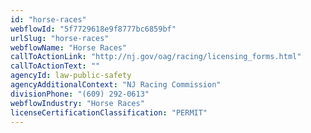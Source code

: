 ```yaml
---
id: "horse-races"
webflowId: "5f7729618e9f8777bc6859bf"
urlSlug: "horse-races"
webflowName: "Horse Races"
callToActionLink: "http://nj.gov/oag/racing/licensing_forms.html"
callToActionText: ""
agencyId: law-public-safety
agencyAdditionalContext: "NJ Racing Commission"
divisionPhone: "(609) 292-0613"
webflowIndustry: "Horse Races"
licenseCertificationClassification: "PERMIT"
---
```

